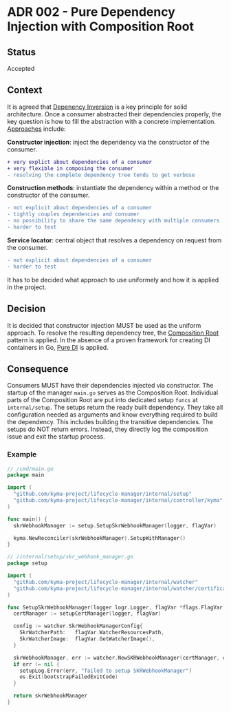# ADR 002 - Pure Dependency Injection with Composition Root

## Status

Accepted

## Context

It is agreed that [Depenency Inversion](https://medium.com/@inzuael/solid-dependency-inversion-principle-part-5-f5bec43ab22e) is a key principle for solid architecture.
Once a consumer abstracted their dependencies properly, the key question is how to fill the abstraction with a concrete implementation. [Approaches](https://medium.com/@cfryerdev/dependency-injection-general-54898b6f18f5) include:

**Constructor injection**: inject the dependency via the constructor of the consumer.

```diff
+ very explict about dependencies of a consumer
+ very flexible in composing the consumer
- resolving the complete dependency tree tends to get verbose
```

**Construction methods**: instantiate the dependency within a method or the constructor of the consumer.

```diff
- not explicit about dependencies of a consumer
- tightly couples dependencies and consumer
- no possibility to share the same dependency with multiple consumers
- harder to test
```

**Service locator**: central object that resolves a dependency on request from the consumer.

```diff
- not explicit about dependencies of a consumer
- harder to test
```

It has to be decided what approach to use uniformely and how it is applied in the project.

## Decision

It is decided that constructor injection MUST be used as the uniform approach.
To resolve the resulting dependency tree, the [Composition Root](https://blog.ploeh.dk/2011/07/28/CompositionRoot/) pattern is applied.
In the absence of a proven framework for creating DI containers in Go, [Pure DI](https://stackoverflow.com/a/50724263) is applied.

## Consequence

Consumers MUST have their dependencies injected via constructor.
The startup of the manager `main.go` serves as the Composition Root.
Individual parts of the Composition Root are put into dedicated setup `funcs` at `internal/setup`.
The setups return the ready built dependency.
They take all configuration needed as arguments and know everything required to build the dependency.
This includes building the transitive dependencies.
The setups do NOT return errors.
Instead, they directly log the composition issue and exit the startup process.

### Example

```go
// /cmd/main.go
package main

import (
  "github.com/kyma-project/lifecycle-manager/internal/setup"
  "github.com/kyma-project/lifecycle-manager/internal/controller/kyma"
)

func main() {
  skrWebhookManager := setup.SetupSkrWebhookManager(logger, flagVar)

  kyma.NewReconciler(skrWebhookManager).SetupWithManager()
}
```

```go
// /internal/setup/skr_webhook_manager.go
package setup

import (
  "github.com/kyma-project/lifecycle-manager/internal/watcher"
  "github.com/kyma-project/lifecycle-manager/internal/watcher/certificate"
)

func SetupSkrWebhookManager(logger logr.Logger, flagVar *flags.FlagVar) watcher.SkrWebhookManager {
  certManager := setupCertManager(logger, flagVar)

  config := watcher.SkrWebhookManagerConfig{
    SkrWatcherPath:   flagVar.WatcherResourcesPath,
    SkrWatcherImage:  flagVar.GetWatcherImage(),
  }

  skrWebhookManager, err := watcher.NewSKRWebhookManager(certManager, config)
  if err != nil {
    setupLog.Error(err, "failed to setup SKRWebhookManager")
    os.Exit(bootstrapFailedExitCode)
  }

  return skrWebhookManager
}
```
